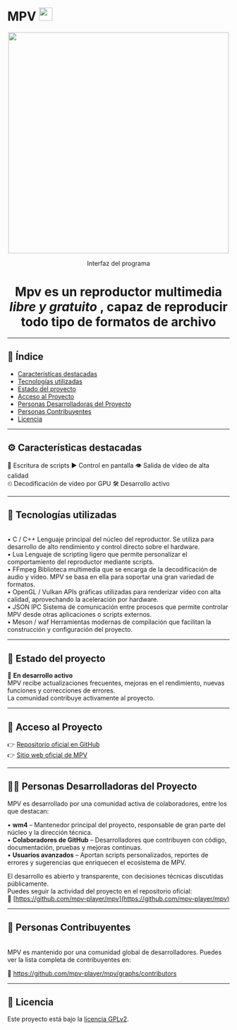 # MPV <img width="30" height="30" alt="mpv-logo-128-0baae5aa" src="https://github.com/user-attachments/assets/74db9dd8-6544-454b-8522-efb5d00518eb" />

<p align="center">
  <img src="https://github.com/user-attachments/assets/98e4e695-064b-4ae4-8be2-ac02788b1df4" width="500"/>
</p>
<p align="center">Interfaz del programa</p>
<h1 align="center"> Mpv es un reproductor multimedia <i>libre y gratuito </i>, capaz de reproducir todo tipo de formatos de archivo</h1>

---

## 📑 Índice

- [Características destacadas](#️-características-destacadas)
- [Tecnologías utilizadas](#-tecnologías-utilizadas)
- [Estado del proyecto](#-estado-del-proyecto)
- [Acceso al Proyecto](#-acceso-al-proyecto)
- [Personas Desarrolladoras del Proyecto](#-personas-desarrolladoras-del-proyecto)
- [Personas Contribuyentes](#-personas-contribuyentes)
- [Licencia](#-licencia)

---
## ⚙️ Características destacadas
📝 Escritura de scripts
▶️ Control en pantalla
👁️ Salida de vídeo de alta calidad
<br>
⏲ Decodificación de vídeo por GPU
🛠️ Desarrollo activo

---
## 🧪 Tecnologías utilizadas
<br>
• C / C++ Lenguaje principal del núcleo del reproductor. Se utiliza para desarrollo de alto rendimiento y control directo sobre el hardware.
<br>
• Lua Lenguaje de scripting ligero que permite personalizar el comportamiento del reproductor mediante scripts.
<br>
• FFmpeg Biblioteca multimedia que se encarga de la decodificación de audio y vídeo. MPV se basa en ella para soportar una gran variedad de formatos.
<br>
• OpenGL / Vulkan APIs gráficas utilizadas para renderizar vídeo con alta calidad, aprovechando la aceleración por hardware.
<br>
• JSON IPC Sistema de comunicación entre procesos que permite controlar MPV desde otras aplicaciones o scripts externos.
<br>
• Meson / waf Herramientas modernas de compilación que facilitan la construcción y configuración del proyecto.

---
## 🚧 Estado del proyecto

🔄 **En desarrollo activo**  
MPV recibe actualizaciones frecuentes, mejoras en el rendimiento, nuevas funciones y correcciones de errores.  
La comunidad contribuye activamente al proyecto.

---

## 🔗 Acceso al Proyecto

👉 [Repositorio oficial en GitHub](https://github.com/mpv-player/mpv)  <br>
👉 [Sitio web oficial de MPV](https://mpv.io)

---
## 👨‍💻 Personas Desarrolladoras del Proyecto

MPV es desarrollado por una comunidad activa de colaboradores, entre los que destacan:

• **wm4** – Mantenedor principal del proyecto, responsable de gran parte del núcleo y la dirección técnica.  
• **Colaboradores de GitHub** – Desarrolladores que contribuyen con código, documentación, pruebas y mejoras continuas.  
• **Usuarios avanzados** – Aportan scripts personalizados, reportes de errores y sugerencias que enriquecen el ecosistema de MPV.

El desarrollo es abierto y transparente, con decisiones técnicas discutidas públicamente.  
Puedes seguir la actividad del proyecto en el repositorio oficial:  
🔗 [https://github.com/mpv-player/mpv](https://github.com/mpv-player/mpv)

---

 ## 🤝 Personas Contribuyentes 
 <br>
MPV es mantenido por una comunidad global de desarrolladores. Puedes ver la lista completa de contribuyentes en:

🔗 https://github.com/mpv-player/mpv/graphs/contributors

---

## 📄 Licencia
Este proyecto está bajo la [licencia GPLv2](https://github.com/mpv-player/mpv/blob/master/Copyright).  
